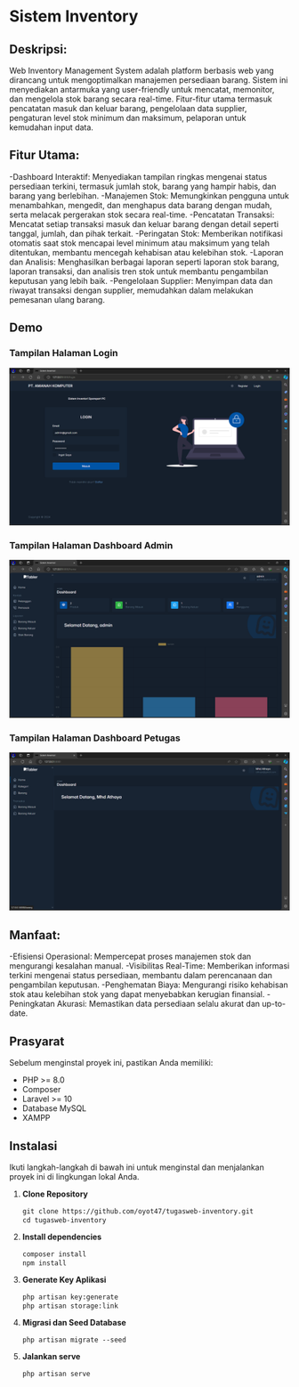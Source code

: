# Sistem Inventory

## Deskripsi:
Web Inventory Management System adalah platform berbasis web yang dirancang untuk mengoptimalkan manajemen persediaan barang. Sistem ini menyediakan antarmuka yang user-friendly untuk mencatat, memonitor, dan mengelola stok barang secara real-time. Fitur-fitur utama termasuk pencatatan masuk dan keluar barang, pengelolaan data supplier, pengaturan level stok minimum dan maksimum, pelaporan untuk kemudahan input data.

## Fitur Utama:

-Dashboard Interaktif: Menyediakan tampilan ringkas mengenai status persediaan terkini, termasuk jumlah stok, barang yang hampir habis, dan barang yang berlebihan.
-Manajemen Stok: Memungkinkan pengguna untuk menambahkan, mengedit, dan menghapus data barang dengan mudah, serta melacak pergerakan stok secara real-time.
-Pencatatan Transaksi: Mencatat setiap transaksi masuk dan keluar barang dengan detail seperti tanggal, jumlah, dan pihak terkait.
-Peringatan Stok: Memberikan notifikasi otomatis saat stok mencapai level minimum atau maksimum yang telah ditentukan, membantu mencegah kehabisan atau kelebihan stok.
-Laporan dan Analisis: Menghasilkan berbagai laporan seperti laporan stok barang, laporan transaksi, dan analisis tren stok untuk membantu pengambilan keputusan yang lebih baik.
-Pengelolaan Supplier: Menyimpan data dan riwayat transaksi dengan supplier, memudahkan dalam melakukan pemesanan ulang barang.

## Demo
### Tampilan Halaman Login
![Tampilan Halaman Tiket Yang Sudah Di Beli](https://github.com/oyot47/tugasweb-inventory/blob/master/public/login.png)

### Tampilan Halaman Dashboard Admin
![Tampilan Halaman Dashboard Admin](https://github.com/oyot47/tugasweb-inventory/blob/master/public/dashboard.png)

### Tampilan Halaman Dashboard Petugas
![Tampilan Halaman Home User](https://github.com/oyot47/tugasweb-inventory/blob/master/public/dashboar.png)


## Manfaat:

-Efisiensi Operasional: Mempercepat proses manajemen stok dan mengurangi kesalahan manual.
-Visibilitas Real-Time: Memberikan informasi terkini mengenai status persediaan, membantu dalam perencanaan dan pengambilan keputusan.
-Penghematan Biaya: Mengurangi risiko kehabisan stok atau kelebihan stok yang dapat menyebabkan kerugian finansial.
-Peningkatan Akurasi: Memastikan data persediaan selalu akurat dan up-to-date.

## Prasyarat
Sebelum menginstal proyek ini, pastikan Anda memiliki:
- PHP >= 8.0
- Composer
- Laravel >= 10
- Database MySQL
- XAMPP

## Instalasi
Ikuti langkah-langkah di bawah ini untuk menginstal dan menjalankan proyek ini di lingkungan lokal Anda.

1. **Clone Repository**
   ```
   git clone https://github.com/oyot47/tugasweb-inventory.git
   cd tugasweb-inventory
   ```

3. **Install dependencies**
   ```
   composer install
   npm install
   ```

5. **Generate Key Aplikasi**
   ```
   php artisan key:generate
   php artisan storage:link
   ```

7. **Migrasi dan Seed Database**
   ```
   php artisan migrate --seed
   ```

9. **Jalankan serve**
   ```
   php artisan serve
   ```


